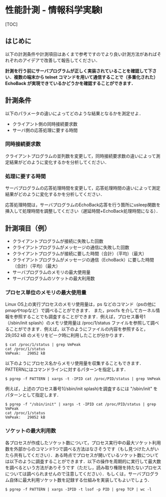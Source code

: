 # 性能計測 - 情報科学実験I

[TOC]

## はじめに

以下の計測条件や計測項目はあくまで参考ですのでより良い計測方法があればそれぞれのアイデアで改善して報告してください．

**計測を行う前にサーバプログラムが正しく実装されていることを確認して下さい．複数の端末から telnet コマンドを用いて通信することで（多重化された）EchoBack が実現できているかどうかを確認することができます．**

## 計測条件

以下のパラメータの違いによってどのような結果となるかを測定せよ．

-   クライアント側の同時接続要求数
-   サーバ側の応答処理に要する時間

### 同時接続要求数

クライアントプログラムの並列数を変更して，同時接続要求数の違いによって測定結果がどのように変化するかを分析してください．

### 処理に要する時間

サーバプログラムの応答処理時間を変更して，応答処理時間の違いによって測定結果がどのように変化するかを分析してください．

応答処理時間は，サーバプログラムのEchoBack応答を行う箇所にusleep関数を挿入して処理時間を調整してください（遅延時間+EchoBack処理時間になる）．

## 計測項目（例）

-   クライアントプログラムが接続に失敗した回数
-   クライアントプログラムがメッセージの通信に失敗した回数
-   クライアントプログラムが接続に要した時間（合計）（平均）（最大）
-   クライアントプログラムがメッセージの通信（EchoBack）に要した時間（合計）（平均）（最大）
-   サーバプログラムのメモリの最大使用量
-   サーバプログラムのソケットの最大利用数

### プロセス単位のメモリの最大使用量

Linux OS上の実行プロセスのメモリ使用量は，ps などのコマンド（psの他にpmapやtopなど）で調べることができます． また，procfs を介してカーネル情報を参照することでも調査することができます．例えば，プロセス番号1（/sbin/init splash）のメモリ使用量は /proc/1/status ファイルを参照して調べることができます．例えば，以下のようにファイルの内容を参照すると，29,052 kB のメモリをピーク時に利用したことが分かります．

```shell
$ cat /proc/1/status | grep VmPeak
cat /proc/1/status 
VmPeak:   29052 kB
```

以下のようにプロセス名からメモリ使用量を収集することもできます．PATTERNにはコマンドラインに対するパターンを指定します．

```shell
$ pgrep -f PATTERN | xargs -t -IPID cat /proc/PID/status | grep VmPeak
```

例えば，上述のプロセス番号1(/sbin/init splash)を調査するには "/sbin/init" をパターンとして指定します．

```shell
$ pgrep -f "/sbin/init" | xargs -t -IPID cat /proc/PID/status | grep VmPeak
cat /proc/1/status 
VmPeak:   29052 kB
```

### ソケットの最大利用数

各プロセスが作成したソケット数について，プロセス実行中の最大ソケット利用数を外部からのコマンド1つで調べる方法はなさそうです（もし見つけた人がいたら共有してください）．ある時点でプロセスが開いているソケット数については以下のように調査することができます．以下の操作を周期的に実行して最大数を調べるという方法がありそうです（ただし，読み取り権限を持たないプロセスについては調べられませんので注意してください）．もしくは，サーバプログラム自体に最大利用ソケット数を記録する仕組みを実装してもよいでしょう．

```shell
$ pgrep -f PATTERN | xargs -IPID -t lsof -p PID | grep TCP | wc -l
```